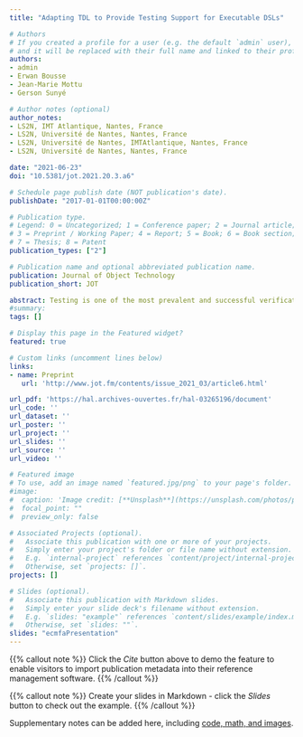 ```yaml
---
title: "Adapting TDL to Provide Testing Support for Executable DSLs"

# Authors
# If you created a profile for a user (e.g. the default `admin` user), write the username (folder name) here 
# and it will be replaced with their full name and linked to their profile.
authors:
- admin
- Erwan Bousse
- Jean-Marie Mottu
- Gerson Sunyé

# Author notes (optional)
author_notes:
- LS2N, IMT Atlantique, Nantes, France
- LS2N, Université de Nantes, Nantes, France
- LS2N, Université de Nantes, IMTAtlantique, Nantes, France
- LS2N, Université de Nantes, Nantes, France

date: "2021-06-23"
doi: "10.5381/jot.2021.20.3.a6"

# Schedule page publish date (NOT publication's date).
publishDate: "2017-01-01T00:00:00Z"

# Publication type.
# Legend: 0 = Uncategorized; 1 = Conference paper; 2 = Journal article;
# 3 = Preprint / Working Paper; 4 = Report; 5 = Book; 6 = Book section;
# 7 = Thesis; 8 = Patent
publication_types: ["2"]

# Publication name and optional abbreviated publication name.
publication: Journal of Object Technology
publication_short: JOT

abstract: Testing is one of the most prevalent and successful verification and validation (V&V) techniques used in the field of software engineering. While a large number of testing frameworks exist for general-purpose programming languages, providing testing facilities for any given executable Domain Specific Language (xDSL) remains a costly and challenging task. In this context, a standard such as the Test Description Language (TDL) appears as a suitable foundation for the definition of a generic testing approach for xDSLs. Unfortunately, TDL does not provide the domain-specific concepts required to write test cases for a given xDSL and does not include any model execution facilities. Our contribution addresses these limitations and thereby provides a fully generic testing approach for xDSLs based on TDL. Required TDL domain-specific concepts are automatically inferred from the xDSL definition through a model transformation into TDL. Model execution facilities are provided through the definition of a refined operational semantics for TDL. The application of our approach on 5 different xDSLs shows its generality and that it can successfully be used for testing executable models.# Summary. An optional shortened abstract.
#summary: 
tags: []

# Display this page in the Featured widget?
featured: true

# Custom links (uncomment lines below)
links:
- name: Preprint
   url: 'http://www.jot.fm/contents/issue_2021_03/article6.html'

url_pdf: 'https://hal.archives-ouvertes.fr/hal-03265196/document'
url_code: ''
url_dataset: ''
url_poster: ''
url_project: ''
url_slides: ''
url_source: ''
url_video: ''

# Featured image
# To use, add an image named `featured.jpg/png` to your page's folder. 
#image:
#  caption: 'Image credit: [**Unsplash**](https://unsplash.com/photos/pLCdAaMFLTE)'
#  focal_point: ""
#  preview_only: false

# Associated Projects (optional).
#   Associate this publication with one or more of your projects.
#   Simply enter your project's folder or file name without extension.
#   E.g. `internal-project` references `content/project/internal-project/index.md`.
#   Otherwise, set `projects: []`.
projects: []

# Slides (optional).
#   Associate this publication with Markdown slides.
#   Simply enter your slide deck's filename without extension.
#   E.g. `slides: "example"` references `content/slides/example/index.md`.
#   Otherwise, set `slides: ""`.
slides: "ecmfaPresentation"
---
```


{{% callout note %}}
Click the *Cite* button above to demo the feature to enable visitors to import publication metadata into their reference management software.
{{% /callout %}}

{{% callout note %}}
Create your slides in Markdown - click the *Slides* button to check out the example.
{{% /callout %}}

Supplementary notes can be added here, including [code, math, and images](https://wowchemy.com/docs/writing-markdown-latex/).